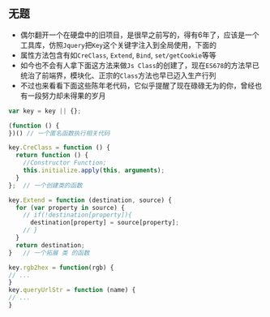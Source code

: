 ## 无题

* 偶尔翻开一个在硬盘中的旧项目，是很早之前写的，得有6年了，应该是一个工具库，仿照`Jquery`把`Key`这个关键字注入到全局使用，下面的
* 属性方法包含有如`CreClass`, `Extend`, `Bind`, `set/getCookie`等等
* 如今也不会有人拿下面这方法来做`Js Class`的创建了，现在`ES678`的方法早已统治了前端界，模块化、正宗的`Class`方法也早已迈入生产行列
* 不过也来看看下面这些陈年老代码，它似乎提醒了现在碌碌无为的你，曾经也有一段努力却未得果的岁月

```js
var key = key || {};

(function () {
})() // 一个匿名函数执行相关代码

key.CreClass = function () {
  return function () {
    //Constructor Function;
    this.initialize.apply(this, arguments);
  }
};  // 一个创建类的函数

key.Extend = function (destination, source) {
  for (var property in source) {
    // if(!destination[property]){
      destination[property] = source[property];
    // }
  }
  return destination;
}   // 一个拓展 类 的函数

key.rgb2hex = function(rgb) {
// ...
}
key.queryUrlStr = function (name) {
// ...
}
```

